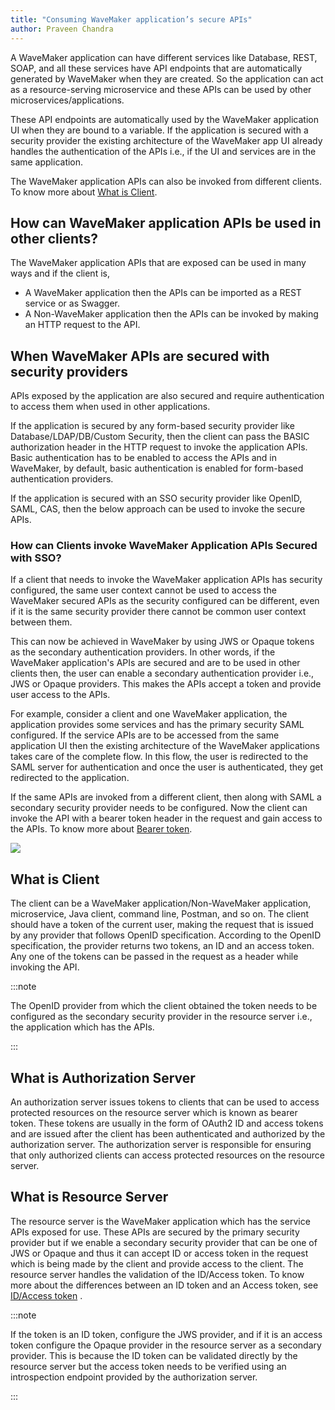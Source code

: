 ```yaml
---
title: "Consuming WaveMaker application’s secure APIs"
author: Praveen Chandra
---
```


A WaveMaker application can have different services like Database, REST, SOAP, and all these services have API endpoints that are automatically generated by WaveMaker when they are created. So the application can act as a resource-serving microservice and these APIs can be used by other microservices/applications.

These API endpoints are automatically used by the WaveMaker application UI when they are bound to a variable. If the application is secured with a security provider the existing architecture of the WaveMaker app UI already handles the authentication of the APIs i.e., if the UI and services are in the same application.

The WaveMaker application APIs can also be invoked from different clients. To know more about [What is Client](#what-is-client).

<!-- truncate -->

## How can WaveMaker application APIs be used in other clients?

The WaveMaker application APIs that are exposed can be used in many ways and if the client is,

- A WaveMaker application then the APIs can be imported as a REST service or as Swagger.
- A Non-WaveMaker application then the APIs can be invoked by making an HTTP request to the API.

## When WaveMaker APIs are secured with security providers

APIs exposed by the application are also secured and require authentication to access them when used in other applications.  

If the application is secured by any form-based security provider like Database/LDAP/DB/Custom Security, then the client can pass the BASIC authorization header in the HTTP request to invoke the application APIs. Basic authentication has to be enabled to access the APIs and in WaveMaker, by default, basic authentication is enabled for form-based authentication providers.

If the application is secured with an SSO security provider like OpenID, SAML, CAS, then the below approach can be used to invoke the secure APIs.

### How can Clients invoke WaveMaker Application APIs Secured with SSO?

If a client that needs to invoke the WaveMaker application APIs has security configured, the same user context cannot be used to access the WaveMaker secured APIs as the security configured can be different, even if it is the same security provider there cannot be common user context between them.

This can now be achieved in WaveMaker by using JWS or Opaque tokens as the secondary authentication providers. In other words, if the WaveMaker application's APIs are secured and are to be used in other clients then, the user can enable a secondary authentication provider i.e., JWS or Opaque providers. This makes the APIs accept a token and provide user access to the APIs.

For example, consider a client and one WaveMaker application, the application provides some services and has the primary security SAML configured. If the service APIs are to be accessed from the same application UI then the existing architecture of the WaveMaker applications takes care of the complete flow. In this flow, the user is redirected to the SAML server for authentication and once the user is authenticated, they get redirected to the application.

If the same APIs are invoked from a different client, then along with SAML a secondary security provider needs to be configured. Now the client can invoke the API with a bearer token header in the request and gain access to the APIs. To know more about [Bearer token](#what-is-authorization-server).

[![](/learn/assets/client_resourceserver_authorizationserver.png)](/learn/assets/client_resourceserver_authorizationserver.png)


## What is Client

The client can be a WaveMaker application/Non-WaveMaker application, microservice, Java client, command line, Postman, and so on. The client should have a token of the current user, making the request that is issued by any provider that follows OpenID specification. According to the OpenID specification, the provider returns two tokens, an ID and an access token. Any one of the tokens can be passed in the request as a header while invoking the API.

:::note

The OpenID provider from which the client obtained the token needs to be configured as the secondary security provider in the resource server i.e., the application which has the APIs.

:::

## What is Authorization Server

An authorization server issues tokens to clients that can be used to access protected resources on the resource server which is known as bearer token. These tokens are usually in the form of OAuth2 ID and access tokens and are issued after the client has been authenticated and authorized by the authorization server. The authorization server is responsible for ensuring that only authorized clients can access protected resources on the resource server.

## What is Resource Server

The resource server is the WaveMaker application which has the service APIs exposed for use. These APIs are secured by the primary security provider but if we enable a secondary security provider that can be one of JWS or Opaque and thus it can accept ID or access token in the request which is being made by the client and provide access to the client. The resource server handles the validation of the ID/Access token.
To know more about the differences between an ID token and an Access token, see [ID/Access token](https://auth0.com/blog/id-token-access-token-what-is-the-difference/) .

:::note

If the token is an ID token, configure the JWS provider, and if it is an access token configure the Opaque provider in the resource server as a secondary provider. This is because the ID token can be validated directly by the resource server but the access token needs to be verified using an introspection endpoint provided by the authorization server.

:::
